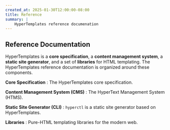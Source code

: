 ```yaml
---
created_at: 2025-01-30T12:00:00-08:00
title: Reference
summary: |
    HyperTemplates reference documenation
---
```


## Reference Documentation

HyperTemplates is a **core specification**, a **content management system**, a **static site generator**, and a set of **libraries** for HTML templating.
The HyperTemplates reference documentation is organized around these components.

**Core Specification**
: The HyperTemplates core specification.
  
  <learn-more ht-block href='/docs/reference/core/'></learn-more>

**Content Management System (CMS)**
: The HyperText Management System (HTMS).

  <learn-more ht-block href='/docs/reference/cms/'></learn-more>

**Static Site Generator (CLI)**
: `hyperctl` is a static site generator based on HyperTemplates.

  <learn-more ht-block href='/docs/reference/cli/'></learn-more>

**Libraries**
: Pure-HTML templating libraries for the modern web.

  <learn-more ht-block href='/docs/reference/lib/'></learn-more>

